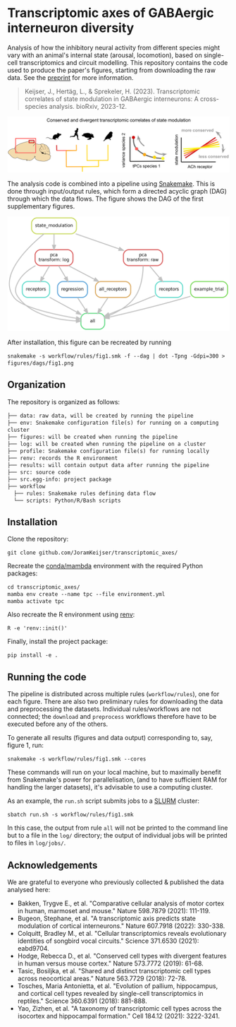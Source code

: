 # Transcriptomic axes of GABAergic interneuron diversity
Analysis of how the inhibitory neural activity from different species might vary with an animal's internal state (arousal, locomotion),
based on single-cell transcriptomics and circuit modelling. This repository contains the code used to produce the paper's figures, starting
from downloading the raw data. See the [preprint](https://doi.org/10.1101/2023.12.04.569849) for more information.

>Keijser, J., Hertäg, L., & Sprekeler, H. (2023). Transcriptomic correlates of state modulation in GABAergic interneurons:
>A cross-species analysis. bioRxiv, 2023-12.

<p align="center">
  <img width="800" src="./figures/tpc_fig0.png">
</p>

The analysis code is combined into a pipeline using [Snakemake](https://snakemake.readthedocs.io/en/stable/). This is done through input/output rules, which form a directed acyclic graph (DAG) through which the data flows. The figure shows the DAG of the first supplementary figures.

<p align="center">
  <img width="600" src="./figures/dags/fig1.png">
</p>

After installation, this figure can be recreated by running
```
snakemake -s workflow/rules/fig1.smk -f --dag | dot -Tpng -Gdpi=300 > figures/dags/fig1.png
```
## Organization

The repository is organized as follows:
```
├── data: raw data, will be created by running the pipeline
├── env: Snakemake configuration file(s) for running on a computing cluster
├── figures: will be created when running the pipeline
├── log: will be created when running the pipeline on a cluster
├── profile: Snakemake configuration file(s) for running locally
├── renv: records the R environment
├── results: will contain output data after running the pipeline
├── src: source code
├── src.egg-info: project package
├── workflow
  ├── rules: Snakemake rules defining data flow
  └── scripts: Python/R/Bash scripts 
```

## Installation

Clone the repository:
```
git clone github.com/JoramKeijser/transcriptomic_axes/
```
Recreate the [conda/mambda](https://github.com/mamba-org/mamba) environment with the required Python packages:
```
cd transcriptomic_axes/
mamba env create --name tpc --file environment.yml
mamba activate tpc
```
Also recreate the R environment using [renv](https://rstudio.github.io/renv/index.html):
```
R -e 'renv::init()'
```
Finally, install the project package:
```
pip install -e .
```

## Running the code
The pipeline is distributed across multiple rules (`workflow/rules`), one for each figure. There are also two
preliminary rules for downloading the data and preprocessing the datasets. Individual rules/workflows are not connected; the `download` and `preprocess` workflows therefore have to be executed before any of the others.

To generate all results (figures and data output) corresponding to, say, figure 1, run:

```
snakemake -s workflow/rules/fig1.smk --cores
```

These commands will run on your local machine, but to maximally benefit from Snakemake's power for parallelisation,
(and to have sufficient RAM for handling the larger datasets), it's advisable to use a computing cluster.

As an example, the `run.sh` script submits jobs to a [SLURM](https://slurm.schedmd.com/overview.html) cluster:
```
sbatch run.sh -s workflow/rules/fig1.smk
```
In this case, the output from rule `all` will not be printed to the command line but to a file in the `log/` directory; the output of individual jobs will be printed to files in `log/jobs/`.

## Acknowledgements

We are grateful to everyone who previously collected & published the data analysed here:
* Bakken, Trygve E., et al. "Comparative cellular analysis of motor cortex in human, marmoset and mouse." Nature 598.7879 (2021): 111-119.
* Bugeon, Stephane, et al. "A transcriptomic axis predicts state modulation of cortical interneurons." Nature 607.7918 (2022): 330-338.
* Colquitt, Bradley M., et al. "Cellular transcriptomics reveals evolutionary identities of songbird vocal circuits." Science 371.6530 (2021): eabd9704.
* Hodge, Rebecca D., et al. "Conserved cell types with divergent features in human versus mouse cortex." Nature 573.7772 (2019): 61-68.
* Tasic, Bosiljka, et al. "Shared and distinct transcriptomic cell types across neocortical areas." Nature 563.7729 (2018): 72-78.
* Tosches, Maria Antonietta, et al. "Evolution of pallium, hippocampus, and cortical cell types revealed by single-cell transcriptomics in reptiles." Science 360.6391 (2018): 881-888.
* Yao, Zizhen, et al. "A taxonomy of transcriptomic cell types across the isocortex and hippocampal formation." Cell 184.12 (2021): 3222-3241.
